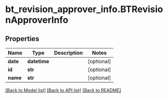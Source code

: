 # bt_revision_approver_info.BTRevisionApproverInfo

## Properties
Name | Type | Description | Notes
------------ | ------------- | ------------- | -------------
**date** | **datetime** |  | [optional] 
**id** | **str** |  | [optional] 
**name** | **str** |  | [optional] 

[[Back to Model list]](../README.md#documentation-for-models) [[Back to API list]](../README.md#documentation-for-api-endpoints) [[Back to README]](../README.md)


